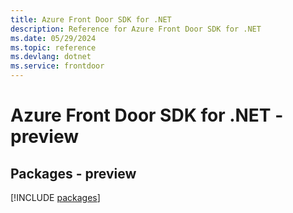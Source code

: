 ```yaml
---
title: Azure Front Door SDK for .NET
description: Reference for Azure Front Door SDK for .NET
ms.date: 05/29/2024
ms.topic: reference
ms.devlang: dotnet
ms.service: frontdoor
---
```

# Azure Front Door SDK for .NET - preview
## Packages - preview
[!INCLUDE [packages](front-door-index.md)]
